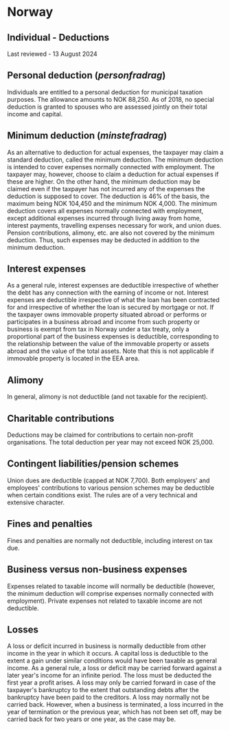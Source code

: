 # Norway
## Individual - Deductions
Last reviewed - 13 August 2024
## Personal deduction (_personfradrag_)
Individuals are entitled to a personal deduction for municipal taxation purposes. The allowance amounts to NOK 88,250. As of 2018, no special deduction is granted to spouses who are assessed jointly on their total income and capital.
## Minimum deduction (_minstefradrag_)
As an alternative to deduction for actual expenses, the taxpayer may claim a standard deduction, called the minimum deduction. The minimum deduction is intended to cover expenses normally connected with employment. The taxpayer may, however, choose to claim a deduction for actual expenses if these are higher. On the other hand, the minimum deduction may be claimed even if the taxpayer has not incurred any of the expenses the deduction is supposed to cover.
The deduction is 46% of the basis, the maximum being NOK 104,450 and the minimum NOK 4,000. The minimum deduction covers all expenses normally connected with employment, except additional expenses incurred through living away from home, interest payments, travelling expenses necessary for work, and union dues. Pension contributions, alimony, etc. are also not covered by the minimum deduction. Thus, such expenses may be deducted in addition to the minimum deduction.
## Interest expenses
As a general rule, interest expenses are deductible irrespective of whether the debt has any connection with the earning of income or not. Interest expenses are deductible irrespective of what the loan has been contracted for and irrespective of whether the loan is secured by mortgage or not.
If the taxpayer owns immovable property situated abroad or performs or participates in a business abroad and income from such property or business is exempt from tax in Norway under a tax treaty, only a proportional part of the business expenses is deductible, corresponding to the relationship between the value of the immovable property or assets abroad and the value of the total assets. Note that this is not applicable if immovable property is located in the EEA area.
## Alimony
In general, alimony is not deductible (and not taxable for the recipient).
## Charitable contributions
Deductions may be claimed for contributions to certain non-profit organisations. The total deduction per year may not exceed NOK 25,000.
## Contingent liabilities/pension schemes
Union dues are deductible (capped at NOK 7,700).
Both employers' and employees' contributions to various pension schemes may be deductible when certain conditions exist. The rules are of a very technical and extensive character.
## Fines and penalties
Fines and penalties are normally not deductible, including interest on tax due.
## Business versus non-business expenses
Expenses related to taxable income will normally be deductible (however, the minimum deduction will comprise expenses normally connected with employment). Private expenses not related to taxable income are not deductible.
## Losses
A loss or deficit incurred in business is normally deductible from other income in the year in which it occurs.
A capital loss is deductible to the extent a gain under similar conditions would have been taxable as general income.
As a general rule, a loss or deficit may be carried forward against a later year's income for an infinite period. The loss must be deducted the first year a profit arises.
A loss may only be carried forward in case of the taxpayer's bankruptcy to the extent that outstanding debts after the bankruptcy have been paid to the creditors.
A loss may normally not be carried back. However, when a business is terminated, a loss incurred in the year of termination or the previous year, which has not been set off, may be carried back for two years or one year, as the case may be.
